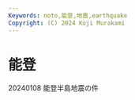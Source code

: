 ```yaml
---
Keywords: noto,能登,地震,earthquake
Copyright: (C) 2024 Koji Murakami
---
```


# 能登

20240108
能登半島地震の件

